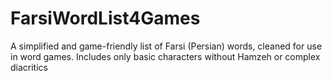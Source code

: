 # FarsiWordList4Games
A simplified and game-friendly list of Farsi (Persian) words, cleaned for use in word games. Includes only basic characters without Hamzeh or complex diacritics
